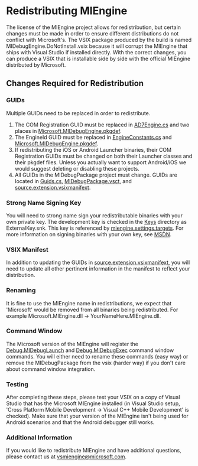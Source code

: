 # Redistributing MIEngine

The license of the MIEngine project allows for redistribution, but certain changes must be made in order to ensure different distributions do not conflict with Microsoft's. The VSIX package produced by the build is named MIDebugEngine.DoNotInstall.vsix because it will corrupt the MIEngine that ships with Visual Studio if installed directly. With the correct changes, you can produce a VSIX that is installable side by side with the official MIEngine distributed by Microsoft.

## Changes Required for Redistribution

### GUIDs
Multiple GUIDs need to be replaced in order to redistribute.


1. The COM Registration GUID must be replaced in [AD7Engine.cs](https://github.com/Microsoft/MIEngine/blob/master/src/MIDebugEngine/AD7.Impl/AD7Engine.cs#L34) and two places in [Microsoft.MIDebugEngine.pkgdef](https://github.com/Microsoft/MIEngine/blob/master/src/MIDebugEngine/Microsoft.MIDebugEngine.pkgdef#L17).
2. The EngineId GUID must be replaced in [EngineConstants.cs](https://github.com/Microsoft/MIEngine/blob/master/src/MIDebugEngine/AD7.Impl/EngineConstants.cs) and [Microsoft.MIDebugEngine.pkgdef](https://github.com/Microsoft/MIEngine/blob/master/src/MIDebugEngine/Microsoft.MIDebugEngine.pkgdef#L1).
3. If redistributing the iOS or Android Launcher binaries, their COM Registration GUIDs must be changed on both their Launcher classes and their pkgdef files. Unless you actually want to support Android/iOS we would suggest deleting or disabling these projects.
4. All GUIDs in the MIDebugPackage project must change. GUIDs are located in [Guids.cs](https://github.com/Microsoft/MIEngine/blob/master/src/MIDebugPackage/Guids.cs), [MIDebugPackage.vsct](https://github.com/Microsoft/MIEngine/blob/master/src/MIDebugPackage/MIDebugPackage.vsct), and  [source.extension.vsixmanifext](https://github.com/Microsoft/MIEngine/blob/master/src/MIDebugPackage/source.extension.vsixmanifest). 

### Strong Name Signing Key
You will need to strong name sign your redistributable binaries with your own private key. The development key is checked in the [Keys](https://github.com/Microsoft/MIEngine/blob/master/Keys/) directory as ExternalKey.snk. This key is referenced by [miengine.settings.targets](https://github.com/Microsoft/MIEngine/blob/master/build/miengine.settings.targets). For more information on signing binaries with your own key, see [MSDN](https://msdn.microsoft.com/en-us/library/xwb8f617(v=vs.110).aspx).

### VSIX Manifest
In addition to updating the GUIDs in [source.extension.vsixmanifext](https://github.com/Microsoft/MIEngine/blob/master/src/MIDebugPackage/source.extension.vsixmanifest), you will need to update all other pertinent information in the manifest to reflect your distribution.

### Renaming
It is fine to use the MIEngine name in redistributions, we expect that 'Microsoft' would be removed from all binaries being redistributed. For example Microsoft.MIEngine.dll -> YourNameHere.MIEngine.dll. 

### Command Window
The Microsoft version of the MIEngine will register the [Debug.MIDebugLaunch](https://github.com/Microsoft/MIEngine/blob/01d969351ba74614ed29d3a927e26e9176e45698/src/MIDebugPackage/MIDebugPackage.vsct#L49) and [Debug.MIDebugExec](https://github.com/Microsoft/MIEngine/blob/01d969351ba74614ed29d3a927e26e9176e45698/src/MIDebugPackage/MIDebugPackage.vsct#L59) command window commands. You will either need to rename these commands (easy way) or remove the MIDebugPackage from the vsix (harder way) if you don't care about command window integration.

### Testing
After completing these steps, please test your VSIX on a copy of Visual Studio that has the Microsoft MIEngine installed (in Visual Studio setup, 'Cross Platform Mobile Development -> Visual C++ Mobile Development' is checked). Make sure that your version of the MIEngine isn't being used for Android scenarios and that the Android debugger still works.

### Additional Information
If you would like to redistribute MIEngine and have additional questions, please contact us at vsmiengine@microsoft.com. 